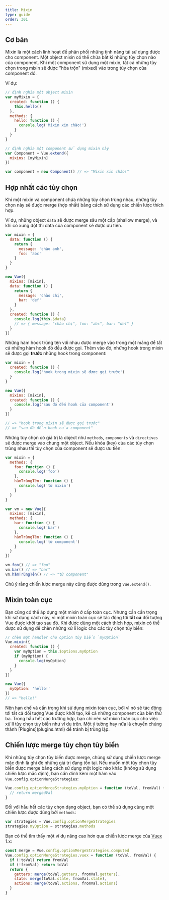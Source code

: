 ```yaml
---
title: Mixin
type: guide
order: 301
---
```


## Cơ bản

Mixin là một cách linh hoạt để phân phối những tính năng tái sử dụng được cho component. Một object mixin có thể chứa bất kì những tùy chọn nào của component. Khi một component sử dụng một mixin, tất cả những tùy chọn trong mixin sẽ được "hòa trộn" (mixed) vào trong tùy chọn của component đó.

Ví dụ:

``` js
// định nghĩa một object mixin
var myMixin = {
  created: function () {
    this.hello()
  },
  methods: {
    hello: function () {
      console.log('Mixin xin chào!')
    }
  }
}

// định nghĩa một component sử dụng mixin này
var Component = Vue.extend({
  mixins: [myMixin]
})

var component = new Component() // => "Mixin xin chào!"
```

## Hợp nhất các tùy chọn

Khi một mixin và component chứa những tùy chọn trùng nhau, những tùy chọn này sẽ được merge (hợp nhất) bằng cách sử dụng các chiến lược thích hợp. 

Ví dụ, những object `data` sẽ được merge sâu một cấp (shallow merge), và khi có xung đột thì data của component sẽ được ưu tiên.

``` js
var mixin = {
  data: function () {
    return {
      message: 'chào anh',
      foo: 'abc'
    }
  }
}

new Vue({
  mixins: [mixin],
  data: function () {
    return {
      message: 'chào chị',
      bar: 'def'
    }
  },
  created: function () {
    console.log(this.$data)
    // => { message: "chào chị", foo: "abc", bar: "def" }
  }
})
```

Những hàm hook trùng tên với nhau được merge vào trong một mảng để tất cả những hàm hook đó đều được gọi. Thêm vào đó, những hook trong mixin sẽ được gọi **trước** những hook trong component:

``` js
var mixin = {
  created: function () {
    console.log('hook trong mixin sẽ được gọi trước')
  }
}

new Vue({
  mixins: [mixin],
  created: function () {
    console.log('sau đó đến hook của component')
  }
})

// => "hook trong mixin sẽ được gọi trước"
// => "sau đó đến hook của component"
```

Những tùy chọn có giá trị là object như `methods`, `components` và `directives` sẽ được merge vào chung một object. Nếu khóa (key) của các tùy chọn trùng nhau thì tùy chọn của component sẽ được ưu tiên:

``` js
var mixin = {
  methods: {
    foo: function () {
      console.log('foo')
    },
    hàmTrùngTên: function () {
      console.log('từ mixin')
    }
  }
}

var vm = new Vue({
  mixins: [mixin],
  methods: {
    bar: function () {
      console.log('bar')
    },
    hàmTrùngTên: function () {
      console.log('từ component')
    }
  }
})

vm.foo() // => "foo"
vm.bar() // => "bar"
vm.hàmTrùngTên() // => "từ component"
```

Chú ý rằng chiến lược merge này cũng được dùng trong `Vue.extend()`.

## Mixin toàn cục

Bạn cũng có thể áp dụng một mixin ở cấp toàn cục. Nhưng cần cẩn trọng khi sử dụng cách này, vì một mixin toàn cục sẽ tác động tới **tất cả** đối tượng Vue được khởi tạo sau đó. Khi được dùng một cách thích hợp, mixin có thể được sử dụng để chèn những xử lí logic cho các tùy chọn tùy biến:

``` js
// chèn một handler cho option tùy biến `myOption`
Vue.mixin({
  created: function () {
    var myOption = this.$options.myOption
    if (myOption) {
      console.log(myOption)
    }
  }
})

new Vue({
  myOption: 'hello!'
})
// => "hello!"
```

<p class="tip">Nên hạn chế và cẩn trọng khi sử dụng mixin toàn cục, bởi vì nó sẽ tác động tới tất cả đối tượng Vue được khởi tạo, kể cả những component của bên thứ ba. Trong hầu hết các trường hợp, bạn chỉ nên sử mixin toàn cục cho việc xử lí tùy chọn tùy biến như ví dụ trên. Một ý tưởng hay nữa là chuyển chúng thành [Plugins](plugins.html) để tránh bị trùng lặp.</p>

## Chiến lược merge tùy chọn tùy biến

Khi những tùy chọn tùy biến được merge, chúng sử dụng chiến lược merge mặc định là ghi đè những giá trị đang tồn tại. Nếu muốn một tùy chọn tùy biến được merge bằng cách sử dụng một logic nào khác (không sử dụng chiến lược mặc định), bạn cần đính kèm một hàm vào `Vue.config.optionMergeStrategies`:

``` js
Vue.config.optionMergeStrategies.myOption = function (toVal, fromVal) {
  // return mergedVal
}
```

Đối với hầu hết các tùy chọn dạng object, bạn có thể sử dụng cùng một chiến lược được dùng bởi `methods`:

``` js
var strategies = Vue.config.optionMergeStrategies
strategies.myOption = strategies.methods
```

Bạn có thể tìm thấy một ví dụ nâng cao hơn qua chiến lược merge của [Vuex](https://github.com/vuejs/vuex) 1.x:

``` js
const merge = Vue.config.optionMergeStrategies.computed
Vue.config.optionMergeStrategies.vuex = function (toVal, fromVal) {
  if (!toVal) return fromVal
  if (!fromVal) return toVal
  return {
    getters: merge(toVal.getters, fromVal.getters),
    state: merge(toVal.state, fromVal.state),
    actions: merge(toVal.actions, fromVal.actions)
  }
}
```
